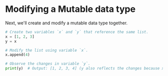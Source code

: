# Modifying a Mutable data type

Next, we'll create and modify a mutable data type together.

```python
# Create two variables `x` and `y` that reference the same list.
x = [1, 2, 3]
y = x

# Modify the list using variable `x`.
x.append(4)

# Observe the changes in variable `y`.
print(y)  # Output: [1, 2, 3, 4] (y also reflects the changes because x and y share the same memory address)
```
